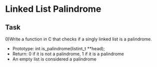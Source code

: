 # Linked List Palindrome
## Task
0)Write a function in C that checks if a singly linked list is a palindrome.
* Prototype: int is_palindrome(listint_t **head);
* Return: 0 if it is not a palindrome, 1 if it is a palindrome
* An empty list is considered a palindrome
